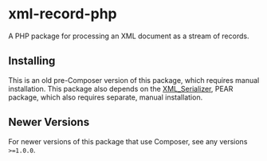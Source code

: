 # xml-record-php

A PHP package for processing an XML document as a stream of records.

## Installing

This is an old pre-Composer version of this package, which requires manual installation. This package also
depends on the [XML_Serializer](http://pear.php.net/package/XML_Serializer), PEAR package, which also requires separate, manual installation.

## Newer Versions

For newer versions of this package that use Composer, see any versions `>=1.0.0`.
